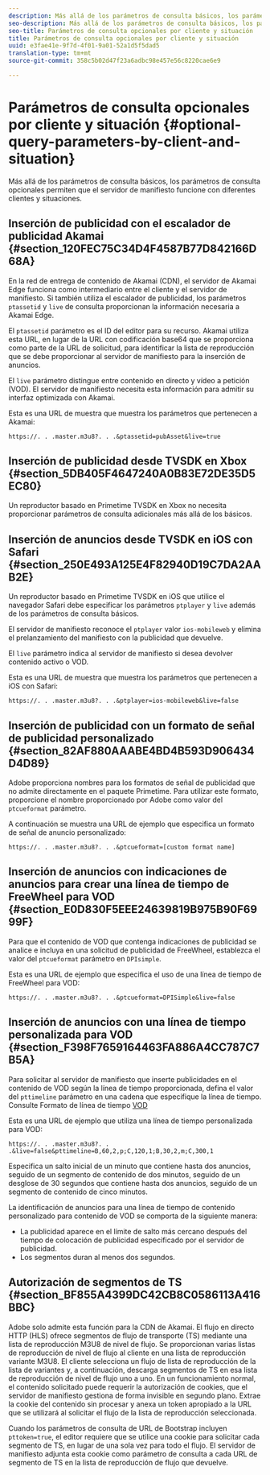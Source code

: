 ```yaml
---
description: Más allá de los parámetros de consulta básicos, los parámetros de consulta opcionales permiten que el servidor de manifiesto funcione con diferentes clientes y situaciones.
seo-description: Más allá de los parámetros de consulta básicos, los parámetros de consulta opcionales permiten que el servidor de manifiesto funcione con diferentes clientes y situaciones.
seo-title: Parámetros de consulta opcionales por cliente y situación
title: Parámetros de consulta opcionales por cliente y situación
uuid: e3fae41e-9f7d-4f01-9a01-52a1d5f5dad5
translation-type: tm+mt
source-git-commit: 358c5b02d47f23a6adbc98e457e56c8220cae6e9

---
```



# Parámetros de consulta opcionales por cliente y situación {#optional-query-parameters-by-client-and-situation}

Más allá de los parámetros de consulta básicos, los parámetros de consulta opcionales permiten que el servidor de manifiesto funcione con diferentes clientes y situaciones.

## Inserción de publicidad con el escalador de publicidad Akamai {#section_120FEC75C34D4F4587B77D842166D68A}

En la red de entrega de contenido de Akamai (CDN), el servidor de Akamai Edge funciona como intermediario entre el cliente y el servidor de manifiesto. Si también utiliza el escalador de publicidad, los parámetros `ptassetid` y `live` de consulta proporcionan la información necesaria a Akamai Edge.

El `ptassetid` parámetro es el ID del editor para su recurso. Akamai utiliza esta URL, en lugar de la URL con codificación base64 que se proporciona como parte de la URL de solicitud, para identificar la lista de reproducción que se debe proporcionar al servidor de manifiesto para la inserción de anuncios.

El `live` parámetro distingue entre contenido en directo y vídeo a petición (VOD). El servidor de manifiesto necesita esta información para admitir su interfaz optimizada con Akamai.

Esta es una URL de muestra que muestra los parámetros que pertenecen a Akamai:

```
https://. . .master.m3u8?. . .&ptassetid=pubAsset&live=true
```

## Inserción de publicidad desde TVSDK en Xbox {#section_5DB405F4647240A0B83E72DE35D5EC80}

Un reproductor basado en Primetime TVSDK en Xbox no necesita proporcionar parámetros de consulta adicionales más allá de los básicos.

## Inserción de anuncios desde TVSDK en iOS con Safari {#section_250E493A125E4F82940D19C7DA2AAB2E}

Un reproductor basado en Primetime TVSDK en iOS que utilice el navegador Safari debe especificar los parámetros `ptplayer` y `live` además de los parámetros de consulta básicos.

El servidor de manifiesto reconoce el `ptplayer` valor `ios-mobileweb` y elimina el prelanzamiento del manifiesto con la publicidad que devuelve.

El `live` parámetro indica al servidor de manifiesto si desea devolver contenido activo o VOD.

Esta es una URL de muestra que muestra los parámetros que pertenecen a iOS con Safari:

```
https://. . .master.m3u8?. . .&ptplayer=ios-mobileweb&live=false
```

## Inserción de publicidad con un formato de señal de publicidad personalizado {#section_82AF880AAABE4BD4B593D906434D4D89}

Adobe proporciona nombres para los formatos de señal de publicidad que no admite directamente en el paquete Primetime. Para utilizar este formato, proporcione el nombre proporcionado por Adobe como valor del `ptcueformat` parámetro.

A continuación se muestra una URL de ejemplo que especifica un formato de señal de anuncio personalizado:

```
https://. . .master.m3u8?. . .&ptcueformat=[custom format name]
```

## Inserción de anuncios con indicaciones de anuncios para crear una línea de tiempo de FreeWheel para VOD {#section_E0D830F5EEE24639819B975B90F6999F}

Para que el contenido de VOD que contenga indicaciones de publicidad se analice e incluya en una solicitud de publicidad de FreeWheel, establezca el valor del `ptcueformat` parámetro en `DPIsimple`.

Esta es una URL de ejemplo que especifica el uso de una línea de tiempo de FreeWheel para VOD:

```
https://. . .master.m3u8?. . .&ptcueformat=DPISimple&live=false
```

## Inserción de anuncios con una línea de tiempo personalizada para VOD {#section_F398F7659164463FA886A4CC787C7B5A}

Para solicitar al servidor de manifiesto que inserte publicidades en el contenido de VOD según la línea de tiempo proporcionada, defina el valor del `pttimeline` parámetro en una cadena que especifique la línea de tiempo. Consulte Formato de línea de tiempo [VOD](../../msapi-topics/ms-changes-vod-timeline/ms-api-timeline-format.md)

Esta es una URL de ejemplo que utiliza una línea de tiempo personalizada para VOD:

```
https://. . .master.m3u8?. . .&live=false&pttimeline=B,60,2,p;C,120,1;B,30,2,m;C,300,1
```

Especifica un salto inicial de un minuto que contiene hasta dos anuncios, seguido de un segmento de contenido de dos minutos, seguido de un desglose de 30 segundos que contiene hasta dos anuncios, seguido de un segmento de contenido de cinco minutos.

La identificación de anuncios para una línea de tiempo de contenido personalizado para contenido de VOD se comporta de la siguiente manera:

* La publicidad aparece en el límite de salto más cercano después del tiempo de colocación de publicidad especificado por el servidor de publicidad.
* Los segmentos duran al menos dos segundos.

## Autorización de segmentos de TS {#section_BF855A4399DC42CB8C0586113A416BBC}

Adobe solo admite esta función para la CDN de Akamai. El flujo en directo HTTP (HLS) ofrece segmentos de flujo de transporte (TS) mediante una lista de reproducción M3U8 de nivel de flujo. Se proporcionan varias listas de reproducción de nivel de flujo al cliente en una lista de reproducción variante M3U8. El cliente selecciona un flujo de lista de reproducción de la lista de variantes y, a continuación, descarga segmentos de TS en esa lista de reproducción de nivel de flujo uno a uno. En un funcionamiento normal, el contenido solicitado puede requerir la autorización de cookies, que el servidor de manifiesto gestiona de forma invisible en segundo plano. Extrae la cookie del contenido sin procesar y anexa un token apropiado a la URL que se utilizará al solicitar el flujo de la lista de reproducción seleccionada.

Cuando los parámetros de consulta de URL de Bootstrap incluyen `pttoken=true`, el editor requiere que se utilice una cookie para solicitar cada segmento de TS, en lugar de una sola vez para todo el flujo. El servidor de manifiesto adjunta esta cookie como parámetro de consulta a cada URL de segmento de TS en la lista de reproducción de flujo que devuelve.
